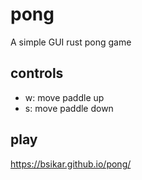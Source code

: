 # pong
A simple GUI rust pong game

## controls
* w: move paddle up
* s: move paddle down

## play
https://bsikar.github.io/pong/
